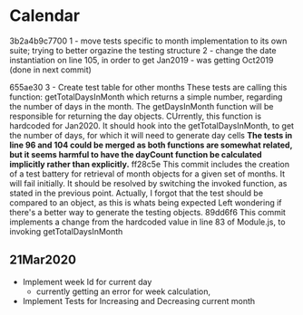 # Calendar

3b2a4b9c7700
1 - move tests specific to month implementation to its own suite; trying to better orgazine the testing structure
2 - change the date instantiation on line 105, in order to get Jan2019 - was getting Oct2019 (done in next commit)

655ae30
3 - Create test table for other months
These tests are calling this function: getTotalDaysInMonth which returns a simple number, regarding the number of days in the month. The getDaysInMonth function will be responsible for returning the day objects. CUrrently, this function is hardcoded for Jan2020. It should hook into the getTotalDaysInMonth, to get the number of days, for which it will need to generate day cells
**The tests in line 96 and 104 could be merged as both functions are somewhat related, but it seems harmful to have the dayCount function be calculated implicitly rather than explicitly.**
ff28c5e
This commit includes the creation of a test battery for retrieval of month objects for a given set of months. It will fail initially. It should be resolved by switching the invoked function, as stated in the previous point.
Actually, I forgot that the test should be compared to an object, as this is whats being expected
Left wondering if there's a better way to generate the testing objects.
89dd6f6
This commit implements a change from the hardcoded value in line 83 of Module.js, to invoking getTotalDaysInMonth

## 21Mar2020

- Implement week Id for current day
  - currently getting an error for week calculation,
- Implement Tests for Increasing and Decreasing current month
